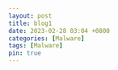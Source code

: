 ```yaml
---
layout: post
title: blog1
date: 2023-02-28 03:04 +0800
categories: [Malware]
tags: [Malware]
pin: true
---
```


